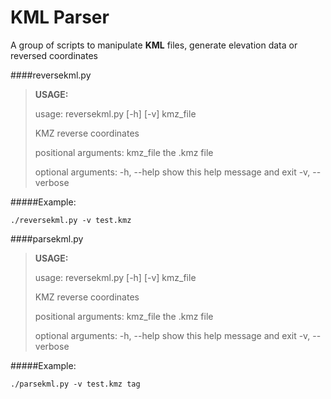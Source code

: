 KML Parser
=====================

A group of scripts to manipulate **KML** files, generate elevation data or reversed coordinates

####reversekml.py

> **USAGE:**
>
>usage: reversekml.py [-h] [-v] kmz_file
>
>KMZ reverse coordinates
>
>positional arguments:
>  kmz_file       the .kmz file
>
>optional arguments:
>  -h, --help     show this help message and exit
>  -v, --verbose

#####Example:
```
./reversekml.py -v test.kmz
```

####parsekml.py

> **USAGE:**
>
>usage: reversekml.py [-h] [-v] kmz_file
>
>KMZ reverse coordinates
>
>positional arguments:
>  kmz_file       the .kmz file
>
>optional arguments:
>  -h, --help     show this help message and exit
>  -v, --verbose

#####Example:
```
./parsekml.py -v test.kmz tag
```
